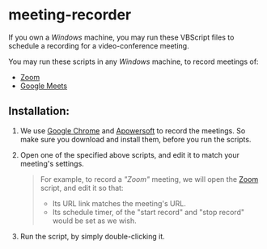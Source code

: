 # meeting-recorder

If you own a *Windows* machine, you may run these VBScript files to schedule a recording for a video-conference meeting.

You may run these scripts in any *Windows* machine, to record meetings of:
- [Zoom][Zoom Script]
- [Google Meets][Google Meets Script]

## Installation:

1. We use [Google Chrome] and [Apowersoft] to record the meetings.
So make sure you download and install them, before you run the scripts.

2. Open one of the specified above scripts, and edit it to match your meeting's settings.
    > For example, to record a *"Zoom"* meeting, we will open the [Zoom][Zoom Script] script, and edit it so that:
    > - Its URL link matches the meeting's URL.
    > - Its schedule timer, of the "start record" and "stop record" would be set as we wish.

3. Run the script, by simply double-clicking it.

[Google Chrome]: https://www.google.com/intl/en/chrome/
[Apowersoft]: https://www.apowersoft.com/free-online-screen-recorder

[Zoom Script]: src/zoom-meeting-recorder.vbs
[Google Meets Script]: src/google-meets-recorder.vbs